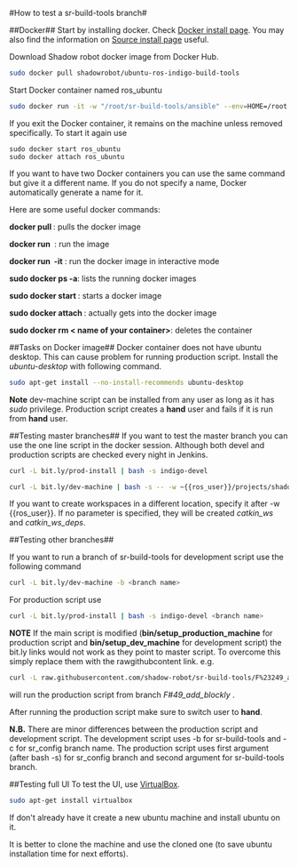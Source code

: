 #How to test a sr-build-tools branch#

##Docker##
Start by installing docker. Check [Docker install page](https://docs.docker.com/linux/step_one/).
You may also find the information on [Source install page](http://shadow-robot.readthedocs.org/en/latest/generated/shadow_robot/INSTALL.html) useful.

Download Shadow robot docker image from Docker Hub.
```bash
sudo docker pull shadowrobot/ubuntu-ros-indigo-build-tools
```

Start Docker container named ros_ubuntu

```bash
sudo docker run -it -w "/root/sr-build-tools/ansible" --env=HOME=/root --name "ros_ubuntu" -v $HOME:/host:rw "shadowrobot/ubuntu-ros-indigo-build-tools" bash
```
If you exit the Docker container, it remains on the machine unless removed specifically.
To start it again use
```
sudo docker start ros_ubuntu
sudo docker attach ros_ubuntu
```
If you want to have two Docker containers you can use the same command but give it a different name.
If you do not specify a name, Docker automatically generate a name for it.

Here are some useful docker commands:

**docker pull <image name>**: pulls the docker image

**docker run <image name>** : run the image

**docker run <image name> -it** : run the docker image in interactive mode

**sudo docker ps -a**: lists the running docker images

**sudo docker start <name of your container>**: starts a docker image

**sudo docker attach <name of your container>**: actually gets into the docker image

**sudo docker rm < name of your container>**: deletes the container

##Tasks on Docker image##
Docker container does not have ubuntu desktop. This can cause problem for running production script.
Install the *ubuntu-desktop* with following command.
```bash
sudo apt-get install --no-install-recommends ubuntu-desktop
```

**Note** dev-machine script can be installed from any user as long as it has *sudo* privilege.
Production script creates a **hand** user and fails if it is run from **hand** user.

##Testing master branches##
If you want to test the master branch you can use the one line script in the docker session.
Although both devel and production scripts are checked every night in Jenkins.
```bash
curl -L bit.ly/prod-install | bash -s indigo-devel
```

```bash
curl -L bit.ly/dev-machine | bash -s -- -w ~{{ros_user}}/projects/shadow_robot/base
```
If you want to create workspaces in a different location, specify it after -w {{ros_user}}.
If no parameter is specified, they will be created *catkin_ws* and *catkin_ws_deps*.

##Testing other branches##

If you want to run a branch of sr-build-tools for development script use the following command
```bash
curl -L bit.ly/dev-machine -b <branch name>
```

For production script use
```bash
curl -L bit.ly/prod-install | bash -s indigo-devel <branch name>
```

**NOTE** If the main script is modified (**bin/setup_production_machine** for production script and  **bin/setup_dev_machine** for development script) the bit.ly links would not work as they point to master script.
 To overcome this simply replace them with the rawgithubcontent link.
e.g.
```bash
curl -L raw.githubusercontent.com/shadow-robot/sr-build-tools/F%23249_add_blockly/bin/setup_dev_machine | bash -s indigo-devel F#49_add_blockly
```
will run the production script from branch *F#49_add_blockly* .

After running the production script make sure to switch user to **hand**.

**N.B.** There are minor differences between the production script and development script. The development script uses -b for sr-build-tools and -c for sr_config branch name.
The production script uses first argument (after bash -s) for sr_config branch and second argument for sr-build-tools branch.

##Testing full UI
To test the UI, use [VirtualBox](http://www.virtualbox.org/).
```bash
sudo apt-get install virtualbox
```
If don't already have it create a new ubuntu machine and install ubuntu on it.

It is better to clone the machine and use the cloned one (to save ubuntu installation time for next efforts).
